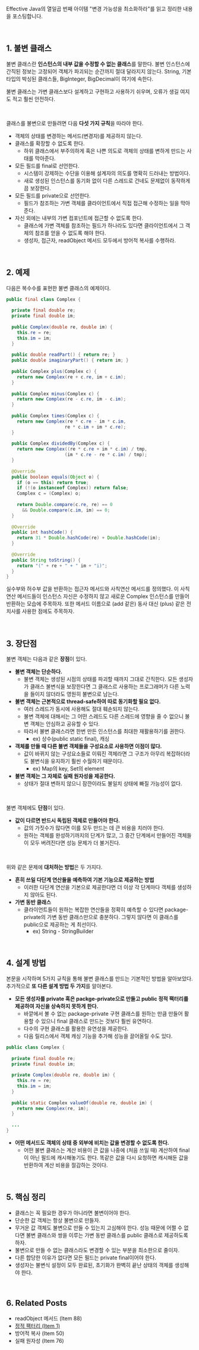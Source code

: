 Effective Java의 열일곱 번째 아이템 "변경 가능성을 최소화하라"를 읽고 정리한 내용을 포스팅합니다.

<br>

## 1. 불변 클래스

불변 클래스란 **인스턴스의 내부 값을 수정할 수 없는 클래스**를 말한다. 불변 인스턴스에 간직된 정보는 고정되어 객체가 파괴되는 순간까지 절대 달라지지 않는다. String, 기본 타입의 박싱된 클래스들, BigInteger, BigDecimal이 여기에 속한다.

불변 클래스는 가변 클래스보다 설계하고 구현하고 사용하기 쉬우며, 오류가 생길 여지도 적고 훨씬 안전하다.

<br>

클래스를 불변으로 만들려면 다음 **다섯 가지 규칙**을 따라야 한다.

- 객체의 상태를 변경하는 메서드(변경자)를 제공하지 않는다.
- 클래스를 확장할 수 없도록 한다.
  - 하위 클래스에서 부주의하게 혹은 나쁜 의도로 객체의 상태를 변하게 만드는 사태를 막아준다.
- 모든 필드를 final로 선언한다.
  - 시스템이 강제하는 수단을 이용해 설계자의 의도를 명확히 드러내는 방법이다.
  - 새로 생성된 인스턴스를 동기화 없이 다른 스레드로 건네도 문제없이 동작하게끔 보장한다.
- 모든 필드를 private으로 선언한다.
  - 필드가 참조하는 가변 객체를 클라이언트에서 직접 접근해 수정하는 일을 막아준다. 
- 자신 외에는 내부의 가변 컴포넌트에 접근할 수 없도록 한다.
  - 클래스에 가변 객체를 참조하는 필드가 하나라도 있다면 클라이언트에서 그 객체의 참조를 얻을 수 없도록 해야 한다.
  - 생성자, 접근자, readObject 메서드 모두에서 방어적 복사를 수행하라.

<br>

## 2. 예제

다음은 복수수를 표현한 불변 클래스의 예제이다.

```java
public final class Complex {
  
  private final double re;
  private final double im;
  
  public Complex(double re, double im) {
    this.re = re;
    this.im = im;
  }
  
  public double readPart() { return re; }
  public double imaginaryPart() { return im; }
  
  public Complex plus(Complex c) {
    return new Complex(re + c.re, im + c.im);
  }
  
  public Complex minus(Complex c) {
    return new Complex(re - c.re, im - c.im);
  }
  
  public Complex times(Complex c) {
    return new Complex(re * c.re - im * c.im,
                      re * c.im + im * c.re);
  }
  
  public Complex dividedBy(Complex c) {
    return new Complex((re * c.re + im * c.im) / tmp,
                      (im * c.re - re * c.im) / tmp);
  }
  
  @Override
  public boolean equals(Object o) {
    if (o == this) return true;
    if (!(o instanceof Complex)) return false;
    Complex c = (Complex) o;
    
    return Double.compare(c.re, re) == 0
      && Double.compare(c.im, im) == 0;
  }
  
  @Override
  public int hashCode() {
    return 31 * Double.hashCode(re) + Double.hashCode(im);
  }
  
  @Override
  public String toString() {
    return "(" + re + " + " im + "i)";
  }
}
```

실수부와 허수부 값을 반환하는 접근자 메서드와 사칙연산 메서드를 정의했다. 이 사칙연산 메서드들이 인스턴스 자신은 수정하지 않고 새로운 Complex 인스턴스를 만들어 반환하는 모습에 주목하자. 또한 메서드 이름으로 (add 같은) 동사 대신 (plus) 같은 전치사를 사용한 점에도 주목하자.

<br>

## 3. 장단점

불변 객체는 다음과 같은 **장점**이 있다.

- **불변 객체는 단순하다.**
  - 불변 객체는 생성된 시점의 상태를 파괴할 때까지 그대로 간직한다. 모든 생성자가 클래스 불변식을 보장한다면 그 클래스르 사용하는 프로그래머가 다른 노력을 들이지 않더라도 영원히 불변으로 남는다.
- **불변 객체는 근본적으로 thread-safe하여 따로 동기화할 필요 없다.**
  - 여러 스레드가 동시에 사용해도 절대 훼손되지 않는다.
  - 불변 객체에 대해서는 그 어떤 스레드도 다른 스레드에 영향을 줄 수 없으니 불변 객체는 안심하고 공유할 수 있다.
  - 따라서 불변 클래스라면 한번 만든 인스턴스를 최대한 재활용하기를 권한다.
    - ex) 상수(public static final), 캐싱
- **객체를 만들 때 다른 불변 객체들을 구성요소로 사용하면 이점이 많다.**
  - 값이 바뀌지 않는 구성요소들로 이뤄진 객체라면 그 구조가 아무리 복잡하더라도 불변식을 유지하기 훨씬 수월하기 때문이다.
    - ex) Map의 key, Set의 element
- **불변 객체는 그 자체로 실패 원자성을 제공한다.**
  - 상태가 절대 변하지 않으니 잠깐이라도 불일치 상태에 빠질 가능성이 없다.

<br>

불변 객체에도 **단점**이 있다.

- **값이 다르면 반드시 독립된 객체로 만들어야 한다.**
  - 값의 가짓수가 많다면 이를 모두 만드는 데 큰 비용을 치러야 한다.
  - 원하는 객체를 완성하기까지의 단계가 많고, 그 중간 단계에서 만들어진 객체들이 모두 버려진다면 성능 문제가 더 불거진다.

<br>

위와 같은 문제에 **대처하는 방법**은 두 가지다.

- **흔히 쓰일 다단계 연산들을 예측하여 기본 기능으로 제공하는 방법**
  - 이러한 다단계 연산을 기본으로 제공한다면 더 이상 각 단계마다 객체를 생성하지 않아도 된다.
- **가변 동반 클래스**
  - 클라이언트들이 원하는 복잡한 연산들을 정확히 예측할 수 있다면 package-private의 가변 동반 클래스만으로 충분하다. 그렇지 않다면 이 클래스를 public으로 제공하는 게 최선이다.
    - ex) String - StringBuilder

<br>

## 4. 설계 방법

본문을 시작하며 5가지 규칙을 통해 불변 클래스를 만드는 기본적인 방법을 알아보았다. 추가적으로 **또 다른 설계 방법 두 가지**를 알아본다.

- **모든 생성자를 private 혹은 packge-private으로 만들고 public 정적 팩터리를 제공하여 자신을 상속하지 못하게 한다.**
  - 바깥에서 볼 수 없는 package-private 구현 클래스를 원하는 만큼 만들어 활용할 수 있으니 final 클래스로 만드는 것보다 훨씬 유연하다.
  - 다수의 구현 클래스를 활용한 유연성을 제공한다. 
  - 다음 릴리스에서 객체 캐싱 기능을 추가해 성능을 끌어올릴 수도 있다.

```java
public class Complex {
  
  private final double re;
  private final double im;
  
  private Complex(double re, double im) {
    this.re = re;
    this.im = im;
  }
  
  public static Complex valueOf(double re, double im) {
    return new Complex(re, im);
  }
  
  ...
}
```

- **어떤 메서드도 객체의 상태 중 외부에 비치는 값을 변경할 수 없도록 한다.**
  - 어떤 불변 클래스는 계산 비용이 큰 값을 나중에 (처음 쓰일 때) 계산하여 final이 아닌 필드에 캐시해놓기도 한다. 똑같은 값을 다시 요청하면 캐시해둔 값을 반환하여 계산 비용을 절감하는 것이다.
  

<br>

## 5. 핵심 정리

- 클래스는 꼭 필요한 경우가 아니라면 불변이어야 한다.
- 단순한 값 객체는 항상 불변으로 만들자.
- 무거운 값 객체도 불변으로 만들 수 있는지 고심해야 한다. 성능 때문에 어쩔 수 없다면 불변 클래스와 쌍을 이루는 가변 동반 클래스를 public 클래스로 제공하도록 하자.
- 불변으로 만들 수 없는 클래스라도 변경할 수 있는 부분을 최소한으로 줄이자.
- 다른 합당한 이유가 없다면 모든 필드는 private final이어야 한다.
- 생성자는 불변식 설정이 모두 완료된, 초기화가 완벽히 끝난 상태의 객체를 생성해야 한다.

<br>

## 6. Related Posts

- readObject 메서드 (Item 88)
- [정적 팩터리 (Item 1)](https://heung27.github.io/posts/effective-java-item-1-%EC%83%9D%EC%84%B1%EC%9E%90-%EB%8C%80%EC%8B%A0-%EC%A0%95%EC%A0%81-%ED%8C%A9%ED%84%B0%EB%A6%AC-%EB%A9%94%EC%84%9C%EB%93%9C%EB%A5%BC-%EA%B3%A0%EB%A0%A4%ED%95%98%EB%9D%BC/)
- 방어적 복사 (Item 50)
- 실패 원자성 (Item 76)
